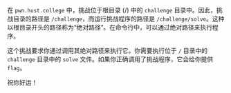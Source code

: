 在 `pwn.hust.college` 中，挑战位于根目录 (/) 中的 `challenge` 目录中。因此，挑战目录的路径是 `/challenge`，而运行挑战程序的路径是 `/challenge/solve`。这种以根目录开头的路径称为“绝对路径”。在命令行中，可以通过绝对路径来执行程序。

这个挑战要求你通过调用其绝对路径来执行它。你需要执行位于 `/` 目录中的 `challenge` 目录中的 `solve` 文件。如果你正确调用了挑战程序，它会给你提供 `flag`。

祝你好运！